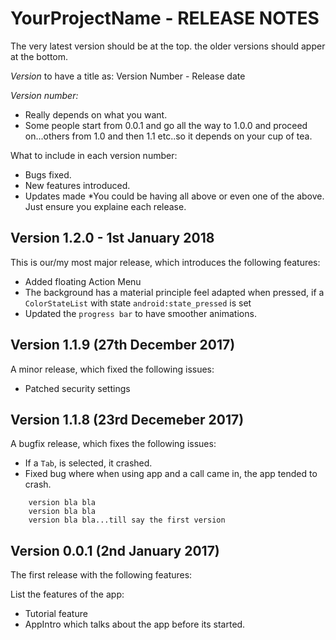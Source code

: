 # YourProjectName - RELEASE NOTES

The very latest version should be at the top. the older versions should apper at the bottom.

*Version* to have a title as: Version Number - Release date

*Version number:*
  - Really depends on what you want.
  - Some people start from 0.0.1 and go all the way to 1.0.0 and proceed on...others from 1.0 and then 1.1 etc..so it depends on your cup of tea.
 
 What to include in each version number:
  - Bugs fixed.
  - New features introduced.
  - Updates made
  *You could be having all above or even one of the above. Just ensure you explaine each release.
 
 
## Version 1.2.0 - 1st January 2018

This is our/my most major release, which introduces the following features:

- Added floating Action Menu
- The background has a material principle feel adapted when pressed, if a `ColorStateList` with state `android:state_pressed` is set
- Updated the `progress bar` to have smoother animations.

## Version 1.1.9 (27th December 2017)
 
A minor release, which fixed the following issues:

- Patched security settings

## Version 1.1.8 (23rd Decemeber 2017)

A bugfix release, which fixes the following issues:

- If a `Tab`, is selected, it crashed.
- Fixed bug where when using app and a call came in, the app tended to crash.

```other releases
    version bla bla
    version bla bla
    version bla bla...till say the first version
```

## Version 0.0.1 (2nd January 2017)

The first release with the following features:

List the features of the app:

- Tutorial feature
- AppIntro which talks about the app before its started.
